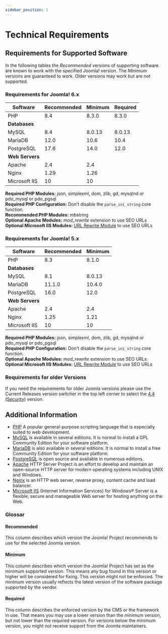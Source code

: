 ```yaml
---
sidebar_position: 1
---
```

Technical Requirements
======================

## Requirements for Supported Software

In the following tables the *Recommended* versions of supporting software are known to work with the specified 
Joomla! version. The *Minimum* versions are guaranteed to work. Older versions may work but are not supported.

### Requirements for Joomla! 6.x

| Software           | Recommended | Minimum | Required |
|--------------------|-------------|---------|----------|
| PHP                | 8.4         | 8.3.0   | 8.3.0    |
| **Databases**      |             |         |          |
| MySQL              | 8.4         | 8.0.13  | 8.0.13   |
| MariaDB            | 12.0        | 10.6    | 10.4     |
| PostgreSQL         | 17.6        | 14.0    | 12.0     |
| **Web Servers**    |             |         |          |
| Apache             | 2.4         | 2.4     |          |
| Nginx              | 1.29        | 1.26    |          |
| Microsoft IIS      | 10          | 10      |          |

**Required PHP Modules:** json, simplexml, dom, zlib, gd, mysqlnd or pdo_mysql or pdo_pgsql<br />
**Required PHP Configuration:** Don't disable the `parse_ini_string` core function.<br />
**Recommended PHP Modules:** mbstring<br />
**Optional Apache Modules:** _mod_rewrite_ extension to use SEO URLs<br />
**Optional Microsoft IIS Modules:** [URL Rewrite Module](https://www.iis.net/downloads/microsoft/url-rewrite) to use SEO URLs

### Requirements for Joomla! 5.x

| Software           | Recommended     | Minimum     |
|--------------------|-----------------|-------------|
| PHP                | 8.3             | 8.1.0       |
| **Databases**      |                 |             |
| MySQL              | 8.1             | 8.0.13      |
| MariaDB            | 11.1.0          | 10.4.0      |
| PostgreSQL         | 16.0            | 12.0        |
| **Web Servers**    |                 |             |
| Apache             | 2.4             | 2.4         |
| Nginx              | 1.25            | 1.21        |
| Microsoft IIS      | 10              | 10          |

**Required PHP Modules:** json, simplexml, dom, zlib, gd, mysqlnd or pdo_mysql or pdo_pgsql<br />
**Required PHP Configuration:** Don't disable the `parse_ini_string` core function.<br />
**Optional Apache Modules:** _mod_rewrite_ extension to use SEO URLs<br />
**Optional Microsoft IIS Modules:** [URL Rewrite Module](https://learn.iis.net/page.aspx/460/using-url-rewrite-module/) to use SEO URLs

### Requirements for older Versions

If you need the requirements for older Joomla versions please use the Current Releases 
version switcher in the top left corner to select the [4.4 (Security)](/versioned_docs/version-4.4/get-started/technical-requirements.md) version.

## Additional Information

- [PHP](https://www.php.net) A popular general-purpose scripting language that is especially suited to web development.
- [MySQL](https://www.mysql.com) is available in several editions. It is normal to install a GPL Community Edition for your software platform.
- [MariaDB](https://mariadb.com) is also available in several editions. It is normal to install a free Community Edition for your software platform.
- [PostgreSQL](https://www.postgresql.org/) is open source and available in numerous editions.
- [Apache](https://httpd.apache.org) HTTP Server Project is an effort to develop and maintain an open-source HTTP server for modern operating systems including UNIX and Windows.
- [Nginx](https://nginx.org) is an HTTP web server, reverse proxy, content cache and load balancer.
- [Microsoft IIS](https://www.iis.net) (Internet Information Services) for Windows® Server is a flexible, secure and manageable Web server for hosting anything on the Web.

### Glossar

#### Recommended

This column describes which version the Joomla! Project recommends to use for the selected Joomla version.

#### Minimum

This column describes which version the Joomla! Project has set as the minimum supported version.
This means any bug found in this version or higher will be considered for fixing. This version might
not be enforced. The minimum version usually reflects the latest version of the software package
supported by the vendor.

#### Required

This column describes the enforced version by the CMS or the framework in use. That means you may use
a lower version than the minimum version, but not lower than the required version. For versions below
the minimum version, you might not receive support from the Joomla maintainers.
